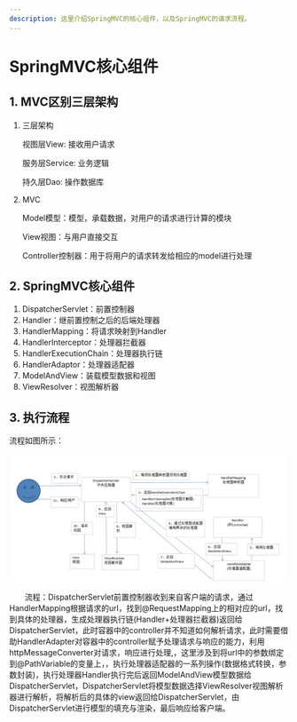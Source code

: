 ```yaml
---
description: 这里介绍SpringMVC的核心组件，以及SpringMVC的请求流程。
---
```


# SpringMVC核心组件

## 1. MVC区别三层架构

1.  三层架构

    视图层View: 接收用户请求

    服务层Service: 业务逻辑

    持久层Dao: 操作数据库
2.  MVC

    Model模型：模型，承载数据，对用户的请求进行计算的模块

    View视图：与用户直接交互

    Controller控制器：用于将用户的请求转发给相应的model进行处理

## 2. SpringMVC核心组件

1. DispatcherServlet：前置控制器
2. Handler：继前置控制之后的后端处理器
3. HandlerMapping：将请求映射到Handler
4. HandlerInterceptor：处理器拦截器
5. HandlerExecutionChain：处理器执行链
6. HandlerAdaptor：处理器适配器
7. ModelAndView：装载模型数据和视图
8. ViewResolver：视图解析器

## 3. 执行流程

流程如图所示：

![springmvc流程图](<../.gitbook/assets/image (6).png>)

　　流程：DispatcherServlet前置控制器收到来自客户端的请求，通过HandlerMapping根据请求的url，找到@RequestMapping上的相对应的url，找到具体的处理器，生成处理器执行链(Handler+处理器拦截器)返回给DispatcherServlet，此时容器中的controller并不知道如何解析请求，此时需要借助HandlerAdapter对容器中的controller赋予处理请求与响应的能力，利用httpMessageConverter对请求，响应进行处理,，这里涉及到将url中的参数绑定到@PathVariable的变量上，，执行处理器适配器的一系列操作(数据格式转换，参数封装)，执行处理器Handler执行完后返回ModelAndView模型数据给DispatcherServlet，DispatcherServlet将模型数据选择ViewResolver视图解析器进行解析，将解析后的具体的view返回给DispatcherServlet，由DispatcherServlet进行模型的填充与渲染，最后响应给客户端。
